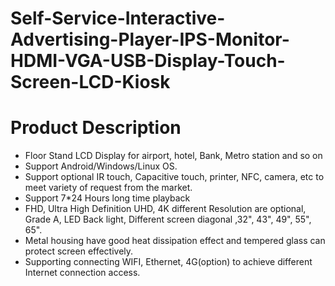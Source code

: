 # Self-Service-Interactive-Advertising-Player-IPS-Monitor-HDMI-VGA-USB-Display-Touch-Screen-LCD-Kiosk

# Product Description
- Floor Stand LCD Display for airport, hotel, Bank, Metro station and so on
- Support Android/Windows/Linux OS.
- Support optional IR touch, Capacitive touch, printer, NFC, camera, etc to meet variety of request from the market.
- Support 7*24 Hours long time playback 
- FHD, Ultra High Definition UHD, 4K different Resolution are optional, Grade A, LED Back light, Different screen diagonal ,32", 43", 49", 55", 65".
- Metal housing have good heat dissipation effect and tempered glass can protect screen effectively.
- Supporting connecting WIFI, Ethernet, 4G(option) to achieve different Internet connection access.
